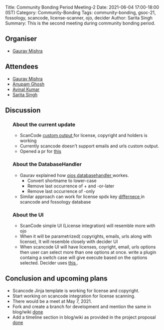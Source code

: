 Title: Community Bonding Period Meeting-2
Date: 2021-06-04 17:00-18:00 (IST)
Category: Community-Bonding
Tags: community-bonding, gsoc-21, fossology, scancode, license-scanner, ojo, decider
Author: Sarita Singh
Summary: This is the second meeting during community bonding period.

<h2> Organiser </h2>
<ul> <li> <a href="https://github.com/GMishx"> Gaurav Mishra </a> </li> </ul>

<h2> Attendees </h2>
<ul> 
<li> <a href="https://github.com/GMishx"> Gaurav Mishra </a>
<li> <a href="https://github.com/ag4ums"> Anupam Ghosh </a>
<li> <a href="https://github.com/avinal"> Avinal Kumar </a>
<li> <a href="https://github.com/itssingh"> Sarita Singh </a>
</li>
</ul>

<h2> Discussion </h2>
<ul>
<h3> <strong> About the current update </strong> </h3>
<ul> 
<li> ScanCode <a href= https://gist.github.com/itssingh/93db537d2a9c9a6780a71cd84a41c6ab\> custom output </a> for license, copyright and holders is working 
<li> Currently scancode doesn't support emails and urls custom output.
<li> Opened a pr for <a href= https://github.com/nexB/scancode-toolkit/pull/2539> this </a>
</ul>
<h3> <strong> About the DatabaseHandler </strong> </h3>
<ul> 
<li> Gaurav explained how <a href= https://github.com/fossology/fossology/blob/master/src/ojo/agent/OjosDatabaseHandler.cc> ojos databasehandler </a> workes.
<ul>
<li> Convert shortname to lower-case
<li> Remove last occurrence of + and -or-later 
<li> Remove last occurrence of -only
</ul>
<li> Similar approach can work for license spdx key <a href= https://docs.google.com/spreadsheets/d/1lgAVHofEXyVLa7ocrl8rGjuNulY7VgF-WGOQVqYkmoE/edit#gid=680720653> differnece </a> in scancode and fossology database
</ul>
<h3> <strong> About the UI </strong> </h3>
<ul> 
<li> ScanCode simple UI (License integration) will resemble more with ojo 
<li> When it will be parametrized( copyrights, emails, urls along with license),
It will resemble closely with decider UI
<li> When scancode UI will have licenses, coyright, email, urls options then user can select more than one options at once.
write a plugin containg a switch case will give execute based on the options selected. Decider uses <a href= https://github.com/fossology/fossology/blob/master/src/decider/ui/DeciderAgentPlugin.php#L75-L126> this </a>.
</ul></ul>
<h2> Conclusion and upcoming plans </h2> 
<ul>
<li> Scancode Jinja template is working for license and copyright.
<li> Start working on scancode integration for license scanning.
<li> There would be a meet at May 7, 2021.
<li> Fork and create a branch for development and mention the same in blog/wiki <a href= https://github.com/itssingh/fossology/wiki> done </a>
<li> Add a timeline section in blog/wiki as provided in the project proposal <a href= https://itssingh.github.io/gsoc-blog/timeline.html> done </a>
</ul>
